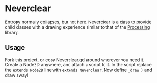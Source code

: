 # Neverclear

Entropy normally collapses, but not here. Neverclear is a class to provide child
classes with a drawing experience similar to that of the
[Processing](http://processing.org) library.

## Usage

Fork this project, or copy Neverclear.gd around wherever you need it.
Create a Node2D anywhere, and attach a script to it.
In the script replace the `extends Node2D` line with `extends Neverclear`.
Now define `_draw()` and draw away!